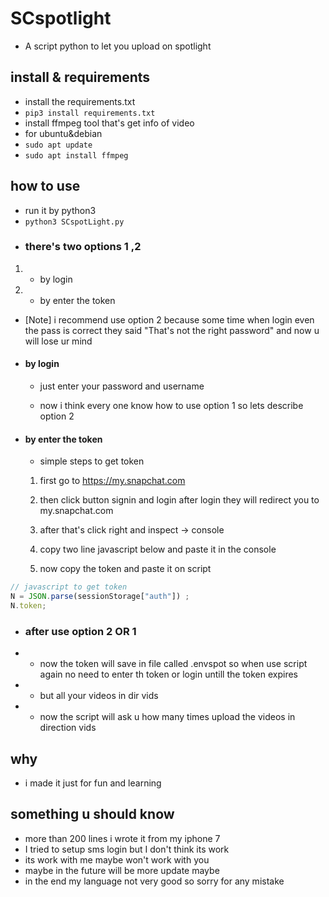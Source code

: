 # SCspotlight
* A script python to let you upload on spotlight 
## install &  requirements 
* install the requirements.txt 
* `pip3 install requirements.txt` 
* install ffmpeg tool that's get info of video 
* for ubuntu&debian
* `sudo apt update`
* `sudo apt install ffmpeg`
## how to use 
* run it by python3 
* `python3 SCspotLight.py`
* ### there's two options 1 ,2
1. - by login 
2. - by enter the token  

*  [Note] i recommend use option 2 because some time when login even the pass is correct they said "That's not the right password" and now u will lose ur mind


* #### by login 


    * just enter your password and username
    
    * now i think every one know how to use option 1 so lets describe option 2

* #### by enter the token

    * simple steps to get token 
    
    1. first go to https://my.snapchat.com
    
    2. then click button signin and login after login they will redirect you to my.snapchat.com
    
    3. after that's click right and inspect -> console
    
    4. copy two line javascript below and paste it in the console

    5. now copy the token and paste it on script

```javascript
// javascript to get token
N = JSON.parse(sessionStorage["auth"]) ;
N.token;

```





* ### after use option 2 OR 1
* * now the token will save in file called .envspot so when use script again no need to enter th token or login untill the token expires 
* * but all your videos in dir vids 
* * now the script will ask u how many times upload the videos in direction vids







## why


* i made it just for fun and learning 



## something u should know 
* more than 200 lines i wrote it from my iphone 7
* I tried to setup sms login but I don't think its work
* its work with me maybe won't work with you 
* maybe in the future will be more update maybe
* in the end my language not very good so sorry for any mistake
